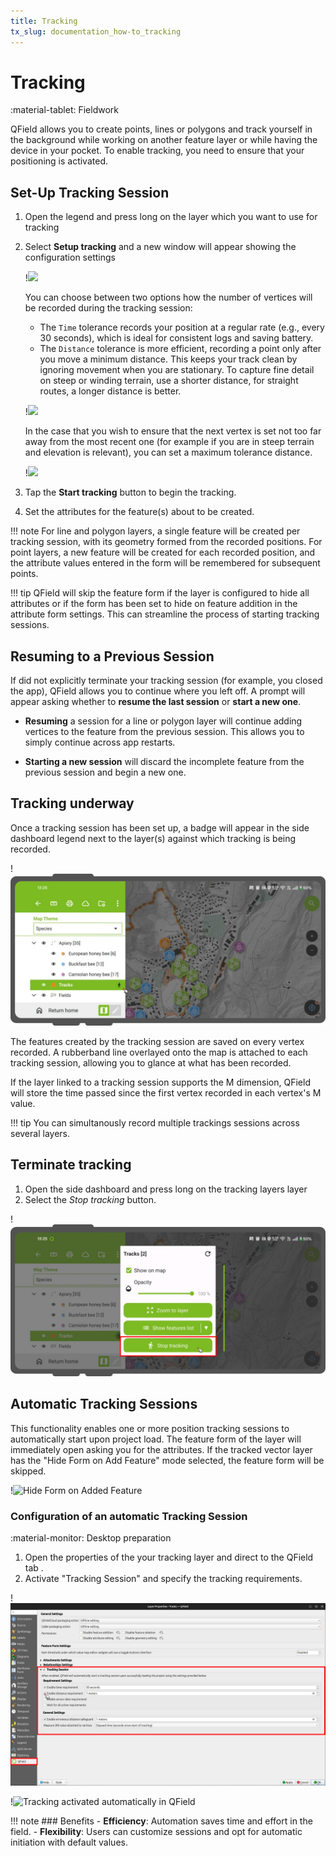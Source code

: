 ```yaml
---
title: Tracking
tx_slug: documentation_how-to_tracking
---
```


# Tracking

:material-tablet: Fieldwork

QField allows you to create points, lines or polygons and track yourself in the background while working on another feature layer or while having the device in your pocket. To enable tracking, you need to ensure that your positioning is activated.

## Set-Up Tracking Session

1. Open the legend and press long on the layer which you want to use for tracking
2. Select **Setup tracking** and a new window will appear showing the configuration settings

    !![](../assets/images/tracking-layer-properties.png,350px)

    You can choose between two options how the number of vertices will be recorded during the tracking session:

    - The `Time` tolerance records your position at a regular rate (e.g., every 30 seconds), which is ideal for consistent logs and saving battery.
    - The `Distance` tolerance is more efficient, recording a point only after you move a minimum distance.
    This keeps your track clean by ignoring movement when you are stationary.
    To capture fine detail on steep or winding terrain, use a shorter distance, for straight routes, a longer distance is better.

    !![](../assets/images/tracking-settings.png,350px)

    In the case that you wish to ensure that the next vertex is set not too far away from the most recent one (for example if you are in steep terrain and elevation is relevant), you can set a maximum tolerance distance.

    !![](../assets/images/maximum-distance-tolerance.png,350px)

3. Tap the **Start tracking** button to begin the tracking.
4. Set the attributes for the feature(s) about to be created.

!!! note
    For line and polygon layers, a single feature will be created per tracking session, with its geometry formed from the recorded positions.
    For point layers, a new feature will be created for each recorded position, and the attribute values entered in the form will be remembered for subsequent points.

!!! tip
    QField will skip the feature form if the layer is configured to hide all attributes or if the form has been set to hide on feature addition in the attribute form settings.
    This can streamline the process of starting tracking sessions.

## Resuming to a Previous Session

If did not explicitly terminate your tracking session (for example, you closed the app), QField allows you to continue where you left off.
A prompt will appear asking whether to **resume the last session** or **start a new one**.

- **Resuming** a session for a line or polygon layer will continue adding vertices to the feature from the previous session.
This allows you to simply continue across app restarts.

- **Starting a new session** will discard the incomplete feature from the previous session and begin a new one.

## Tracking underway

Once a tracking session has been set up, a badge will appear in the side dashboard legend next to the layer(s) against which tracking is being recorded.

!![](../assets/images/tracking-badge.png)

The features created by the tracking session are saved on every vertex recorded.
A rubberband line overlayed onto the map is attached to each tracking session, allowing you to glance at what has been recorded.

If the layer linked to a tracking session supports the M dimension, QField will store
the time passed since the first vertex recorded in each vertex's M value.

!!! tip
    You can simultanously record multiple trackings sessions across several layers.

## Terminate tracking

1. Open the side dashboard and press long on the tracking layers layer
2. Select the *Stop tracking* button.

!![](../assets/images/tracking-stop.png)

## Automatic Tracking Sessions

This functionality enables one or more position tracking sessions to automatically start upon project load.
The feature form of the layer will immediately open asking you for the attributes.
If the tracked vector layer has the "Hide Form on Add Feature" mode selected, the feature form will be skipped.

!![Hide Form on Added Feature](../assets/images/hide-form-on-add-feature.png)

### Configuration of an automatic Tracking Session

:material-monitor: Desktop preparation

1. Open the properties of the your tracking layer and direct to the QField tab .
2. Activate "Tracking Session" and specify the tracking requirements.

!![Activating automatic "Tracking Sessions" in QFieldSync](../assets/images/automatic-tracking-session.png)

!![Tracking activated automatically in QField](../assets/images/qfield-tracking-session.png,350px)

!!! note
    ### Benefits
    - **Efficiency**: Automation saves time and effort in the field.
    - **Flexibility**: Users can customize sessions and opt for automatic initiation with default values.
